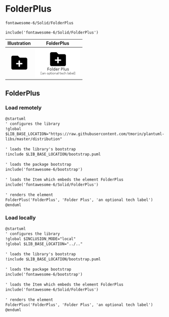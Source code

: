 # FolderPlus


```text
fontawesome-6/Solid/FolderPlus
```

```text
include('fontawesome-6/Solid/FolderPlus')
```



| Illustration | FolderPlus |
| :---: | :---: |
| ![illustration for Illustration](../../fontawesome-6/Solid/FolderPlus.png) | ![illustration for FolderPlus](../../fontawesome-6/Solid/FolderPlus.Local.png) |




## FolderPlus

### Load remotely
```plantuml
@startuml
' configures the library
!global $LIB_BASE_LOCATION="https://raw.githubusercontent.com/tmorin/plantuml-libs/master/distribution"

' loads the library's bootstrap
!include $LIB_BASE_LOCATION/bootstrap.puml

' loads the package bootstrap
include('fontawesome-6/bootstrap')

' loads the Item which embeds the element FolderPlus
include('fontawesome-6/Solid/FolderPlus')

' renders the element
FolderPlus('FolderPlus', 'Folder Plus', 'an optional tech label')
@enduml
```

### Load locally
```plantuml
@startuml
' configures the library
!global $INCLUSION_MODE="local"
!global $LIB_BASE_LOCATION="../.."

' loads the library's bootstrap
!include $LIB_BASE_LOCATION/bootstrap.puml

' loads the package bootstrap
include('fontawesome-6/bootstrap')

' loads the Item which embeds the element FolderPlus
include('fontawesome-6/Solid/FolderPlus')

' renders the element
FolderPlus('FolderPlus', 'Folder Plus', 'an optional tech label')
@enduml
```

